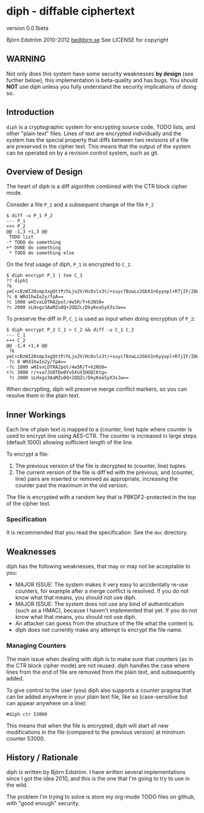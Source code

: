 # diph - diffable ciphertext
version 0.0.1beta

Björn Edström 2010-2012 <be@bjrn.se>
See LICENSE for copyright

## WARNING

Not only does this system have some security weaknesses **by design**
(see further below), this implementation is beta-quality and has
bugs. You should **NOT** use diph unless you fully understand the
security implications of doing so.

## Introduction

`diph` is a cryptographic system for encrypting source code, TODO
lists, and other "plain text" files. Lines of text are encrypted
individually and the system has the special property that diffs
between two revisions of a file are preserved in the cipher text. This
means that the output of the system can be operated on by a revision
control system, such as git.

## Overview of Design

The heart of diph is a diff algorithm combined with the CTR block
cipher mode.

Consider a file `P_1` and a subsequent change of the file `P_2`

    $ diff -u P_1 P_2
    --- P_1
    +++ P_2
    @@ -1,3 +1,3 @@
     TODO list
    -* TODO do something
    +* DONE do something
     * TODO do something else

On the first usage of diph, `P_1` is encrypted to `C_1`:

    $ diph encrypt P_1 | tee C_1
    ?? diph1
    ?k yeC+cBzWI20smp3xgQttP/hLjo2V/HcDvlx3t/+suyc70zwLz2GbX1n6yyopl+R7jIF/ZAUnlmIeu4Tw7tjemQ==
    ?c 0 WRd1hwIo2y/fpA==
    ?c 1000 wHIvxLDTRA2pot/4w5R/T+k2NS0=
    ?c 2000 sLHxgz3AaMZu8Q+2QQZc/DkyKeaSyX3sJw==

To preserve the diff in P, `C_1` is used as input when doing encryption
of `P_2`:

    $ diph encrypt P_2 C_1 > C_2 && diff -u C_1 C_2
    --- C_1
    +++ C_2
    @@ -1,4 +1,4 @@
     ?k yeC+cBzWI20smp3xgQttP/hLjo2V/HcDvlx3t/+suyc70zwLz2GbX1n6yyopl+R7jIF/ZAUnlmIeu4Tw7tjemQ==
     ?c 0 WRd1hwIo2y/fpA==
    -?c 1000 wHIvxLDTRA2pot/4w5R/T+k2NS0=
    +?c 3000 r/+xa7JU8TDe0Yv5XnXIHOQlKtg=
     ?c 2000 sLHxgz3AaMZu8Q+2QQZc/DkyKeaSyX3sJw==

When decrypting, diph will preserve merge conflict markers, so you can
resolve them in the plain text.

## Inner Workings

Each line of plain text is mapped to a (counter, line) tuple where
counter is used to encrypt line using AES-CTR. The counter is
increased in large steps (default 1000) allowing sufficient length of
the line.

To encrypt a file:

1. The previous version of the file is decrypted to (counter, line) tuples.
2. The current version of the file is diff'ed with the previous, and (counter, line) pairs are inserted or removed as appropriate, increasing the counter past the maximum in the old version.

The file is encrypted with a random key that is PBKDF2-protected in
the top of the cipher text.

### Specification

It is recommended that you read the specification. See the `doc`
directory.

## Weaknesses

diph has the following weaknesses, that may or may not be acceptable
to you:

* MAJOR ISSUE: The system makes it very easy to accidentally re-use
  counters, for example after a merge conflict is resolved. If you do
  not know what that means, you should not use diph.
* MAJOR ISSUE: The system does not use any kind of authentication
  (such as a HMAC), because I haven't implemented that yet. If you do
  not know what that means, you should not use diph.
* An attacker can guess from the structure of the file what the
  content is.
* diph does not currently make any attempt to encrypt the file name.

### Managing Counters

The main issue when dealing with diph is to make sure that counters
(as in the CTR block cipher mode) are not reused. diph handles the
case where lines from the end of file are removed from the plain text,
and subsequently added.

To give control to the user (you) diph also supports a counter pragma
that can be added anywhere in your plain text file, like so
(case-sensitive but can appear anywhere on a line):

    #diph ctr 53000

This means that when the file is encrypted, diph will start all new
modifications in the file (compared to the previous version) at
minimum counter 53000.

## History / Rationale

diph is written by Björn Edström. I have written several
implementations since I got the idea 2010, and this is the one that
I'm going to try to use in the wild.

The problem I'm trying to solve is store my org-mode TODO files on
github, with "good enough" security.
